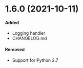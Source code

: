 # 1.6.0 (2021-10-11)

#### Added

* Logging handler
* CHANGELOG.md

#### Removed

* Support for Python 2.7
